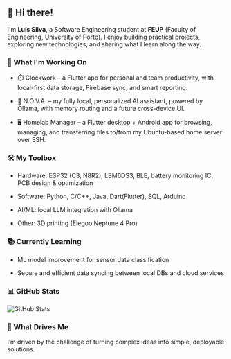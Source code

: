 ## 👋 Hi there!

I'm **Luís Silva**, a Software Engineering student at **FEUP** (Faculty of Engineering, University of Porto). I enjoy building practical projects, exploring new technologies, and sharing what I learn along the way.


### 🚀 What I'm Working On

- ⏱️ Clockwork – a Flutter app for personal and team productivity, with local-first data storage, Firebase sync, and smart reporting.

- 🤖 N.O.V.A. – my fully local, personalized AI assistant, powered by Ollama, with memory routing and a future cross-device UI.

- 🖥️ Homelab Manager – a Flutter desktop + Android app for browsing, managing, and transferring files to/from my Ubuntu-based home server over SSH.


### 🛠️ My Toolbox

- Hardware: ESP32 (C3, N8R2), LSM6DS3, BLE, battery monitoring IC, PCB design & optimization

- Software: Python, C/C++, Java, Dart(Flutter), SQL, Arduino

- AI/ML: local LLM integration with Ollama

- Other: 3D printing (Elegoo Neptune 4 Pro)


### 📚 Currently Learning

- ML model improvement for sensor data classification

- Secure and efficient data syncing between local DBs and cloud services

### 📊 GitHub Stats

![GitHub Stats](https://github-readme-stats.vercel.app/api?username=YOUR_USERNAME&show_icons=true&theme=tokyonight)


### 🌱 What Drives Me

I’m driven by the challenge of turning complex ideas into simple, deployable solutions.
